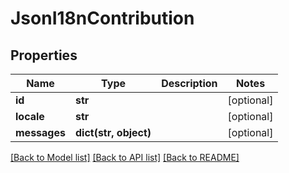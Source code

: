 # JsonI18nContribution

## Properties
Name | Type | Description | Notes
------------ | ------------- | ------------- | -------------
**id** | **str** |  | [optional] 
**locale** | **str** |  | [optional] 
**messages** | **dict(str, object)** |  | [optional] 

[[Back to Model list]](../README.md#documentation-for-models) [[Back to API list]](../README.md#documentation-for-api-endpoints) [[Back to README]](../README.md)


